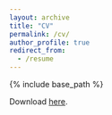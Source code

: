 ```yaml
---
layout: archive
title: "CV"
permalink: /cv/
author_profile: true
redirect_from:
  - /resume
---
```


{% include base_path %}


Download [here](/cv/cv.pdf).

